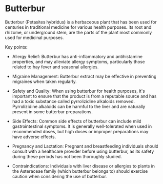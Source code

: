 # Butterbur

Butterbur (Petasites hybridus) is a herbaceous plant that has been used for centuries in traditional medicine for various health purposes. Its root and rhizome, or underground stem, are the parts of the plant most commonly used for medicinal purposes.

Key points:

* Allergy Relief: Butterbur has anti-inflammatory and antihistamine properties, and may alleviate allergy symptoms, particularly those related to hay fever and seasonal allergies.

* Migraine Management: Butterbur extract may be effective in preventing migraines when taken regularly.

* Safety and Quality: When using butterbur for health purposes, it's important to ensure that the product is from a reputable source and has had a toxic substance called pyrrolizidine alkaloids removed. Pyrrolizidine alkaloids can be harmful to the liver and are naturally present in some butterbur preparations.

* Side Effects: Common side effects of butterbur can include mild gastrointestinal symptoms. It is generally well-tolerated when used in recommended doses, but high doses or improper preparations may have adverse effects.

* Pregnancy and Lactation: Pregnant and breastfeeding individuals should consult with a healthcare provider before using butterbur, as its safety during these periods has not been thoroughly studied.

* Contraindications: Individuals with liver disease or allergies to plants in the Asteraceae family (which butterbur belongs to) should exercise caution when considering the use of butterbur.
